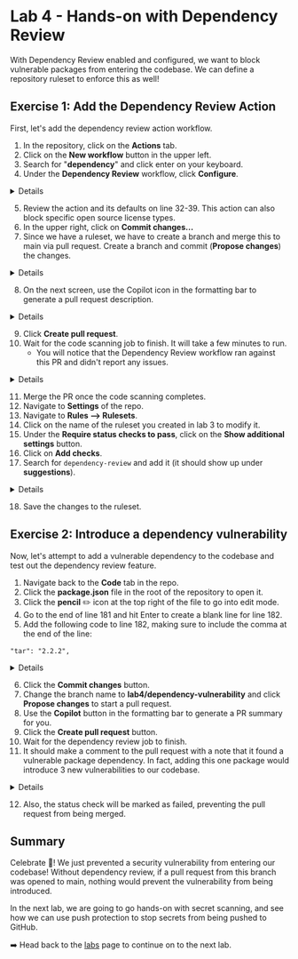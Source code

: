# Lab 4 - Hands-on with Dependency Review

With Dependency Review enabled and configured, we want to block vulnerable packages from entering the codebase. We can define a repository ruleset to enforce this as well!

## Exercise 1: Add the Dependency Review Action

First, let's add the dependency review action workflow.

1. In the repository, click on the **Actions** tab.
2. Click on the **New workflow** button in the upper left.
3. Search for "**dependency**" and click enter on your keyboard.
4. Under the **Dependency Review** workflow, click **Configure**.

<details>
  <img src="images/lab-4-1-1.png"/>
</details>

5. Review the action and its defaults on line 32-39. This action can also block specific open source license types.
6. In the upper right, click on **Commit changes...**
7. Since we have a ruleset, we have to create a branch and merge this to main via pull request. Create a branch and commit (**Propose changes**) the changes.

<details>
  <img src="images/lab-4-1-2.png"/>
</details>

8. On the next screen, use the Copilot icon in the formatting bar to generate a pull request description.

<details>
  <img src="images/lab-4-1-3.png"/>
</details>

9. Click **Create pull request**.
10. Wait for the code scanning job to finish. It will take a few minutes to run.
    - You will notice that the Dependency Review workflow ran against this PR and didn't report any issues.

<details>
  <img src="images/lab-4-1-4.png"/>
</details>

11. Merge the PR once the code scanning completes.
12. Navigate to **Settings** of the repo.
13. Navigate to **Rules --> Rulesets**.
14. Click on the name of the ruleset you created in lab 3 to modify it.
15. Under the **Require status checks to pass**, click on the **Show additional settings** button.
16. Click on **Add checks**.
17. Search for `dependency-review` and add it (it should show up under **suggestions**).

<details>
  <img src="images/lab-4-1-5.png"/>
</details>

18. Save the changes to the ruleset.

## Exercise 2: Introduce a dependency vulnerability

Now, let's attempt to add a vulnerable dependency to the codebase and test out the dependency review feature.

1. Navigate back to the **Code** tab in the repo.
2. Click the **package.json** file in the root of the repository to open it.
3. Click the **pencil** ✏️ icon at the top right of the file to go into edit mode.
4. Go to the end of line 181 and hit Enter to create a blank line for line 182.
5. Add the following code to line 182, making sure to include the comma at the end of the line:

```
"tar": "2.2.2",
```

<details>
  <img src="images/lab-4-2-1.png"/>
</details>

6. Click the **Commit changes** button.
7. Change the branch name to **lab4/dependency-vulnerability** and click **Propose changes** to start a pull request.
8. Use the **Copilot** button in the formatting bar to generate a PR summary for you.
9. Click the **Create pull request** button.
10. Wait for the dependency review job to finish.
11. It should make a comment to the pull request with a note that it found a vulnerable package dependency. In fact, adding this one package would introduce 3 new vulnerabilities to our codebase.

<details>
  <img src="images/lab-4-2-2.png"/>
</details>

12. Also, the status check will be marked as failed, preventing the pull request from being merged.

## Summary

Celebrate 🎉! We just prevented a security vulnerability from entering our codebase! Without dependency review, if a pull request from this branch was opened to main, nothing would prevent the vulnerability from being introduced.

In the next lab, we are going to go hands-on with secret scanning, and see how we can use push protection to stop secrets from being pushed to GitHub.

➡️ Head back to the [labs](README.md) page to continue on to the next lab.
